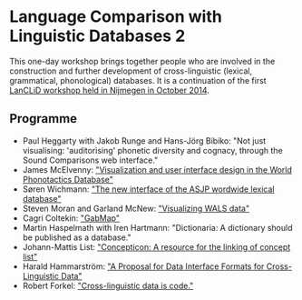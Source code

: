 # Language Comparison with Linguistic Databases 2

This one-day workshop brings together people who are involved in the construction and further development of cross-linguistic (lexical, grammatical, phonological) databases. It is a continuation of the first [LanCLiD workshop held in Nijmegen in October 2014](http://www.mpi.nl/events/language-comparison-with-linguistic-databases-reflex-and-typological-databases).

## Programme

- Paul Heggarty with Jakob Runge and Hans-Jörg Bibiko: "Not just visualising:  'auditorising' phonetic diversity and cognacy, through the Sound Comparisons web interface."
- James McElvenny: ["Visualization and user interface design in the World Phonotactics Database"](http://phonotactics.anu.edu.au/)
- Søren Wichmann: ["The new interface of the ASJP wordwide lexical database"](http://asjp.clld.org/)
- Steven Moran and Garland McNew: ["Visualizing WALS data"](https://github.com/clld/lanclid2/blob/master/presentations/MoranGarland2015-LanCLiD2.pptx?raw=true)
- Cagri Coltekin: ["GabMap"](https://github.com/clld/lanclid2/raw/master/presentations/coltekin.pdf?raw=true)
- Martin Haspelmath with Iren Hartmann: "Dictionaria: A dictionary should be published as a database."
- Johann-Mattis List: ["Concepticon: A resource for the linking of concept list"](https://github.com/clld/lanclid2/blob/master/presentations/list.pdf?raw=true)
- Harald Hammarström: ["A Proposal for Data Interface Formats for Cross-Linguistic Data"](https://github.com/clld/lanclid2/raw/master/presentations/hammarstrom.pdf?raw=true)
- Robert Forkel: ["Cross-linguistic data is code."](https://github.com/clld/lanclid2/raw/master/presentations/forkel.pdf?raw=true)

